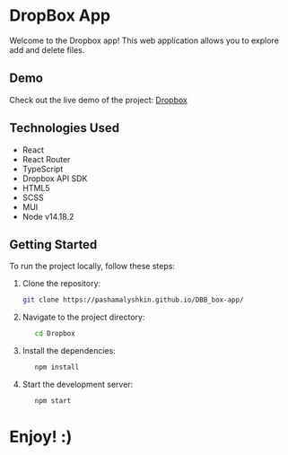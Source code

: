 # DropBox App

Welcome to the Dropbox app! This web application allows you to explore add and delete files.

## Demo

Check out the live demo of the project: [Dropbox](https://www.dropbox.com/oauth2/authorize?client_id=k56627zrptuzaqd&response_type=code&redirect_uri=https://pashamalyshkin.github.io/DBB_box-app/)

## Technologies Used

- React
- React Router
- TypeScript
- Dropbox API SDK
- HTML5
- SCSS
- MUI
- Node v14.18.2

## Getting Started

To run the project locally, follow these steps:

1. Clone the repository:

   ```bash
   git clone https://pashamalyshkin.github.io/DBB_box-app/

2. Navigate to the project directory:
    ```bash
       cd Dropbox

3. Install the dependencies:
    ```bash
       npm install

4. Start the development server:
    ```bash
       npm start

# Enjoy! :)
